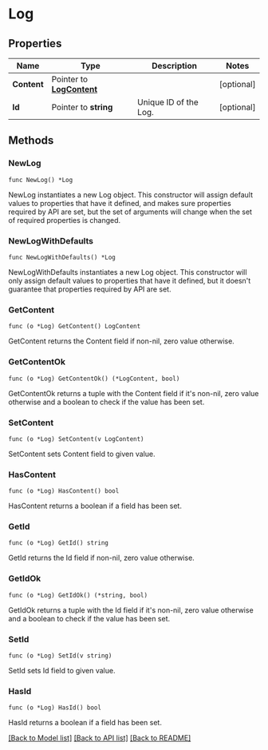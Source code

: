 # Log

## Properties

Name | Type | Description | Notes
---- | ---- | ----------- | ------
**Content** | Pointer to [**LogContent**](LogContent.md) |  | [optional] 
**Id** | Pointer to **string** | Unique ID of the Log. | [optional] 

## Methods

### NewLog

`func NewLog() *Log`

NewLog instantiates a new Log object.
This constructor will assign default values to properties that have it defined,
and makes sure properties required by API are set, but the set of arguments
will change when the set of required properties is changed.

### NewLogWithDefaults

`func NewLogWithDefaults() *Log`

NewLogWithDefaults instantiates a new Log object.
This constructor will only assign default values to properties that have it defined,
but it doesn't guarantee that properties required by API are set.

### GetContent

`func (o *Log) GetContent() LogContent`

GetContent returns the Content field if non-nil, zero value otherwise.

### GetContentOk

`func (o *Log) GetContentOk() (*LogContent, bool)`

GetContentOk returns a tuple with the Content field if it's non-nil, zero value otherwise
and a boolean to check if the value has been set.

### SetContent

`func (o *Log) SetContent(v LogContent)`

SetContent sets Content field to given value.

### HasContent

`func (o *Log) HasContent() bool`

HasContent returns a boolean if a field has been set.

### GetId

`func (o *Log) GetId() string`

GetId returns the Id field if non-nil, zero value otherwise.

### GetIdOk

`func (o *Log) GetIdOk() (*string, bool)`

GetIdOk returns a tuple with the Id field if it's non-nil, zero value otherwise
and a boolean to check if the value has been set.

### SetId

`func (o *Log) SetId(v string)`

SetId sets Id field to given value.

### HasId

`func (o *Log) HasId() bool`

HasId returns a boolean if a field has been set.


[[Back to Model list]](../README.md#documentation-for-models) [[Back to API list]](../README.md#documentation-for-api-endpoints) [[Back to README]](../README.md)


